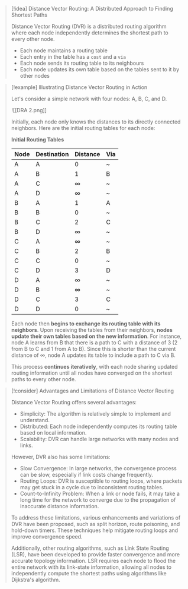 > [!idea] Distance Vector Routing: A Distributed Approach to Finding Shortest Paths
> 
> Distance Vector Routing (DVR) is a distributed routing algorithm where each node independently determines the shortest path to every other node.
> - Each node maintains a routing table
> - Each entry in the table has a `cost` and a `via`
> - Each node sends its routing table to its neighbours
> - Each node updates its own table based on the tables sent to it by other nodes

> [!example] Illustrating Distance Vector Routing in Action
>
> Let's consider a simple network with four nodes: A, B, C, and D.
> 
> ![[DRA 2.png]]
>
> Initially, each node only knows the distances to its directly connected neighbors. Here are the initial routing tables for each node:
>
> **Initial Routing Tables**
> 
> | Node | Destination | Distance | Via |
> |------|-------------|----------|-----|
> | A    | A           | 0        | ~   |
> | A    | B           | 1        | B   |
> | A    | C           | ∞        | ~   |
> | A    | D           | ∞        | ~   |
> | B    | A           | 1        | A   |
> | B    | B           | 0        | ~   |
> | B    | C           | 2        | C   |
> | B    | D           | ∞        | ~   |
> | C    | A           | ∞        | ~   |
> | C    | B           | 2        | B   |
> | C    | C           | 0        | ~   |
> | C    | D           | 3        | D   |
> | D    | A           | ∞        | ~   |
> | D    | B           | ∞        | ~   |
> | D    | C           | 3        | C   |
> | D    | D           | 0        | ~   |
>
> Each node then **begins to exchange its routing table with its neighbors**. Upon receiving the tables from their neighbors, **nodes update their own tables based on the new information**. For instance, node A learns from B that there is a path to C with a distance of 3 (2 from B to C and 1 from A to B). Since this is shorter than the current distance of ∞, node A updates its table to include a path to C via B.
>
> This process **continues iteratively**, with each node sharing updated routing information until all nodes have converged on the shortest paths to every other node.


> [!consider] Advantages and Limitations of Distance Vector Routing
> 
> Distance Vector Routing offers several advantages:
> - Simplicity: The algorithm is relatively simple to implement and understand.
> - Distributed: Each node independently computes its routing table based on local information.
> - Scalability: DVR can handle large networks with many nodes and links.
> 
> However, DVR also has some limitations:
> - Slow Convergence: In large networks, the convergence process can be slow, especially if link costs change frequently.
> - Routing Loops: DVR is susceptible to routing loops, where packets may get stuck in a cycle due to inconsistent routing tables.
> - Count-to-Infinity Problem: When a link or node fails, it may take a long time for the network to converge due to the propagation of inaccurate distance information.
> 
> To address these limitations, various enhancements and variations of DVR have been proposed, such as split horizon, route poisoning, and hold-down timers. These techniques help mitigate routing loops and improve convergence speed.
> 
> Additionally, other routing algorithms, such as Link State Routing (LSR), have been developed to provide faster convergence and more accurate topology information. LSR requires each node to flood the entire network with its link-state information, allowing all nodes to independently compute the shortest paths using algorithms like Dijkstra's algorithm.